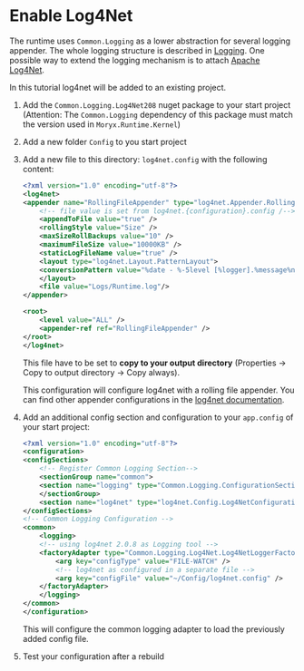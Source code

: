 # Enable Log4Net

The runtime uses `Common.Logging` as a lower abstraction for several logging appender. The whole logging structure is described in [Logging](xref:Logging).
One possible way to extend the logging mechanism is to attach [Apache Log4Net](http://logging.apache.org/log4net/release/features.html).

In this tutorial log4net will be added to an existing project.

1. Add the `Common.Logging.Log4Net208` nuget package to your start project (Attention: The `Common.Logging` dependency of this package must match the version used in `Moryx.Runtime.Kernel`)
2. Add a new folder `Config` to you start project
3. Add a new file to this directory: `log4net.config` with the following content:
    ````xml
    <?xml version="1.0" encoding="utf-8"?>
    <log4net>
    <appender name="RollingFileAppender" type="log4net.Appender.RollingFileAppender">
        <!-- file value is set from log4net.{configuration}.config /-->
        <appendToFile value="true" />
        <rollingStyle value="Size" />
        <maxSizeRollBackups value="10" />
        <maximumFileSize value="10000KB" />
        <staticLogFileName value="true" />
        <layout type="log4net.Layout.PatternLayout">
        <conversionPattern value="%date - %-5level [%logger].%message%newline" />
        </layout>
        <file value="Logs/Runtime.log"/>
    </appender>

    <root>
        <level value="ALL" />
        <appender-ref ref="RollingFileAppender" />
    </root>
    </log4net>
    ````

    This file have to be set to **copy to your output directory** (Properties -> Copy to output directory -> Copy always).

    This configuration will configure log4net with a rolling file appender. You can find other appender configurations in the [log4net documentation](https://logging.apache.org/log4net/release/config-examples.html).
4. Add an additional config section and configuration to your `app.config` of your start project:
    ````xml
    <?xml version="1.0" encoding="utf-8"?>
    <configuration>
    <configSections>
        <!-- Register Common Logging Section-->
        <sectionGroup name="common">
        <section name="logging" type="Common.Logging.ConfigurationSectionHandler, Common.Logging" />
        </sectionGroup>
        <section name="log4net" type="log4net.Config.Log4NetConfigurationSectionHandler, log4net" />
    </configSections>
    <!-- Common Logging Configuration -->
    <common>
        <logging>
        <!-- using log4net 2.0.8 as Logging tool -->
        <factoryAdapter type="Common.Logging.Log4Net.Log4NetLoggerFactoryAdapter, Common.Logging.Log4Net208">
            <arg key="configType" value="FILE-WATCH" />
            <!-- log4net as configured in a separate file -->
            <arg key="configFile" value="~/Config/log4net.config" />
        </factoryAdapter>
        </logging>
    </common>
    </configuration>
    ````

    This will configure the common logging adapter to load the previously added config file.
5. Test your configuration after a rebuild